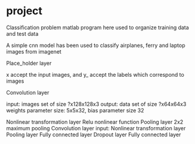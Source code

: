 # project
Classification problem 
matlab program here used to organize training data and test data

A simple cnn model has been used to classify airplanes, ferry and laptop images from imagenet

Place_holder layer

  x accept the input images, and y_ accept the labels which correspond to images

Convolution layer

  input: images set of size ?x128x128x3
  output: data set of size ?x64x64x3
  weights parameter size: 5x5x32, bias parameter size 32

Nonlinear transformation layer
  Relu nonlinear function
Pooling layer
  2x2 maximum pooling
Convolution layer
  input: 
Nonlinear transformation layer
Pooling layer
Fully connected layer
Dropout layer
Fully connected layer
